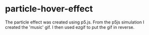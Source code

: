 # particle-hover-effect
The particle effect was created using p5.js. From the p5js simulation I created the 'music' gif. I then used ezgif to put the gif in reverse.
